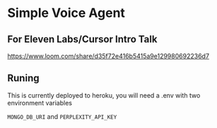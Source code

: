 # Simple Voice Agent

## For Eleven Labs/Cursor Intro Talk

https://www.loom.com/share/d35f72e416b5415a9e129980692236d7

## Runing

This is currently deployed to heroku, you will need a .env with two environment variables

`MONGO_DB_URI` and `PERPLEXITY_API_KEY`
